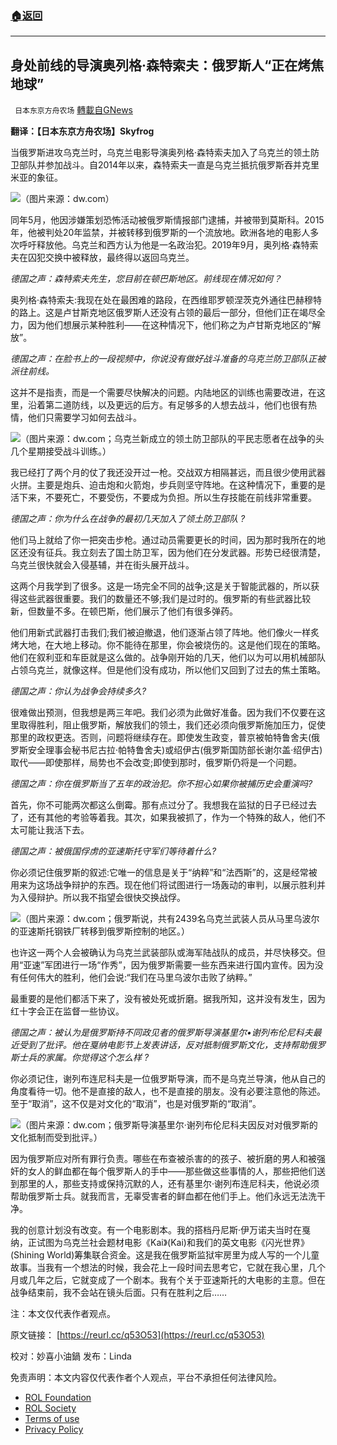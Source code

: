 ###  [:house:返回](README.md)
---


## 身处前线的导演奥列格·森特索夫：俄罗斯人“正在烤焦地球”
` 日本东京方舟农场` [轉載自GNews](https://gnews.org/zh-hans/2693253/)

**翻译：【日本东京方舟农场】Skyfrog**
 
当俄罗斯进攻乌克兰时，乌克兰电影导演奥列格·森特索夫加入了乌克兰的领土防卫部队并参加战斗。自2014年以来，森特索夫一直是乌克兰抵抗俄罗斯吞并克里米亚的象征。
 
![](https://assets.gnews.org/wp-content/uploads/2022/06/1_1654782182.jpg)（图片来源：dw.com）
 
同年5月，他因涉嫌策划恐怖活动被俄罗斯情报部门逮捕，并被带到莫斯科。2015年，他被判处20年监禁，并被转移到俄罗斯的一个流放地。欧洲各地的电影人多次呼吁释放他。乌克兰和西方认为他是一名政治犯。2019年9月，奥列格·森特索夫在囚犯交换中被释放，最终得以返回乌克兰。
 
*德国之声：森特索夫先生，您目前在顿巴斯地区。前线现在情况如何？*
 
奥列格·森特索夫:我现在处在最困难的路段，在西维耶罗顿涅茨克外通往巴赫穆特的路上。这是卢甘斯克地区俄罗斯人还没有占领的最后一部分，但他们正在竭尽全力，因为他们想展示某种胜利——在这种情况下，他们称之为卢甘斯克地区的“解放”。
 
*德国之声：在脸书上的一段视频中，你说没有做好战斗准备的乌克兰防卫部队正被派往前线。*
 
这并不是指责，而是一个需要尽快解决的问题。内陆地区的训练也需要改进，在这里，沿着第二道防线，以及更远的后方。有足够多的人想去战斗，他们也很有热情，他们只需要学习如何去战斗。
 
![](https://assets.gnews.org/wp-content/uploads/2022/06/2_1654782236.jpg)（图片来源：dw.com；乌克兰新成立的领土防卫部队的平民志愿者在战争的头几个星期接受战斗训练。）
 
我已经打了两个月的仗了我还没开过一枪。交战双方相隔甚远，而且很少使用武器火拼。主要是炮兵、迫击炮和火箭炮，步兵则坚守阵地。在这种情况下，重要的是活下来，不要死亡，不要受伤，不要成为负担。所以生存技能在前线非常重要。
 
*德国之声：你为什么在战争的最初几天加入了领土防卫部队* *?*
 
他们马上就给了你一把突击步枪。通过动员需要更长的时间，因为那时我所在的地区还没有征兵。我立刻去了国土防卫军，因为他们在分发武器。形势已经很清楚，乌克兰很快就会入侵基辅，并在街头展开战斗。
 
这两个月我学到了很多。这是一场完全不同的战争;这是关于智能武器的，所以获得这些武器很重要。我们的数量还不够;我们是过时的。俄罗斯的有些武器比较新，但数量不多。在顿巴斯，他们展示了他们有很多弹药。
 
他们用新式武器打击我们;我们被迫撤退，他们逐渐占领了阵地。他们像火一样炙烤大地，在大地上移动。你不能待在那里，你会被烧伤的。这是他们现在的策略。他们在叙利亚和车臣就是这么做的。战争刚开始的几天，他们以为可以用机械部队占领乌克兰，就像这样。但是他们没有成功，所以他们又回到了过去的焦土策略。
 
*德国之声：你认为战争会持续多久?*
 
很难做出预测，但我想是两三年吧。我们必须为此做好准备。因为我们不仅要在这里取得胜利，阻止俄罗斯，解放我们的领土，我们还必须向俄罗斯施加压力，促使那里的政权更迭。否则，问题将继续存在。即使发生政变，普京被帕特鲁舍夫(俄罗斯安全理事会秘书尼古拉·帕特鲁舍夫)或绍伊古(俄罗斯国防部长谢尔盖·绍伊古)取代——即使那样，局势也不会改变;即使到那时，俄罗斯仍将是一个问题。
 
*德国之声：你在俄罗斯当了五年的政治犯。你不担心如果你被捕历史会重演吗?*
 
首先，你不可能两次都这么倒霉。那有点过分了。我想我在监狱的日子已经过去了，还有其他的考验等着我。其次，如果我被抓了，作为一个特殊的敌人，他们不太可能让我活下去。
 
*德国之声：被俄国俘虏的亚速斯托守军们等待着什么?*
 
你必须记住俄罗斯的叙述:它唯一的信息是关于“纳粹”和“法西斯”的，这是经常被用来为这场战争辩护的东西。现在他们将试图进行一场轰动的审判，以展示胜利并为入侵辩护。所以我不指望会很快交换战俘。
 
![](https://assets.gnews.org/wp-content/uploads/2022/06/3_1654782300.jpg)（图片来源：dw.com；俄罗斯说，共有2439名乌克兰武装人员从马里乌波尔的亚速斯托钢铁厂转移到俄罗斯控制的地区。）
 
也许这一两个人会被确认为乌克兰武装部队或海军陆战队的成员，并尽快移交。但用“亚速”军团进行一场“作秀”，因为俄罗斯需要一些东西来进行国内宣传。因为没有任何伟大的胜利，他们会说:“我们在马里乌波尔击败了纳粹。”
 
最重要的是他们都活下来了，没有被处死或折磨。据我所知，这并没有发生，因为红十字会正在监督一些协议。
 
*德国之声：被认为是俄罗斯持不同政见者的俄罗斯导演基里尔•谢列布伦尼科夫最近受到了批评。他在戛纳电影节上发表讲话，反对抵制俄罗斯文化，支持帮助俄罗斯士兵的家属。你觉得这个怎么样* *?*
 
你必须记住，谢列布连尼科夫是一位俄罗斯导演，而不是乌克兰导演，他从自己的角度看待一切。他不是直接的敌人，也不是直接的朋友。没有必要注意他的陈述。至于“取消”，这不仅是对文化的“取消”，也是对俄罗斯的“取消”。
 
![](https://assets.gnews.org/wp-content/uploads/2022/06/4_1654782322.jpg)（图片来源：dw.com；俄罗斯导演基里尔·谢列布伦尼科夫因反对对俄罗斯的文化抵制而受到批评。）
 
因为俄罗斯应对所有罪行负责。哪些在布查被杀害的的孩子、被折磨的男人和被强奸的女人的鲜血都在每个俄罗斯人的手中——那些做这些事情的人，那些把他们送到那里的人，那些支持或保持沉默的人，还有基里尔·谢列布连尼科夫，他说必须帮助俄罗斯士兵。就我而言，无辜受害者的鲜血都在他们手上。他们永远无法洗干净。
 
我的创意计划没有改变。有一个电影剧本。我的搭档丹尼斯·伊万诺夫当时在戛纳，正试图为乌克兰社会题材电影《Kai》(Kai)和我们的英文电影《闪光世界》(Shining World)筹集联合资金。这是我在俄罗斯监狱牢房里为成人写的一个儿童故事。当我有一个想法的时候，我会花上一段时间去思考它，它就在我心里，几个月或几年之后，它就变成了一个剧本。我有个关于亚速斯托的大电影的主意。但在战争结束前，我不会站在镜头后面。只有在胜利之后……
 
注：本文仅代表作者观点。
 
原文链接：
[https://reurl.cc/q53O53](https://reurl.cc/q53O53)
 
校对：妙喜小油鍋
发布：Linda

免责声明：本文内容仅代表作者个人观点，平台不承担任何法律风险。
  
- [ROL Foundation](https://rolfoundation.org/)
- [ROL Society](https://rolsociety.org/)
- [Terms of use](https://gnews.org/terms-of-use-3/)
- [Privacy Policy](https://gnews.org/privacy-policy/)

